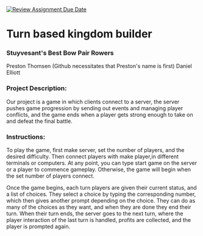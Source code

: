 [![Review Assignment Due Date](https://classroom.github.com/assets/deadline-readme-button-24ddc0f5d75046c5622901739e7c5dd533143b0c8e959d652212380cedb1ea36.svg)](https://classroom.github.com/a/SQs7pKlr)
# Turn based kingdom builder

### Stuyvesant's Best Bow Pair Rowers

Preston Thomsen (Github necessitates that Preston's name is first)
Daniel Elliott
### Project Description:

Our project is a game in which clients connect to a server, the server pushes game progression by sending out events and managing player conflicts, and the game ends when a player gets strong enough to take on and defeat the final battle.
### Instructions:
To play the game, first make server, set the number of players, and the desired difficulty. Then connect players with make player,in different terminals or computers. At any point, you can type start game on the server or a player to commence gameplay.  Otherwise, the game will begin when the set number of players connect.

Once the game begins, each turn players are given their current status, and a list of choices. They select a choice by typing the corresponding number, which then gives another prompt depending on the choice. They can do as many of the choices as they want, and when they are done they end their turn. When their turn ends, the server goes to the next turn, where the player interaction of the last turn is handled, profits are collected, and the player is prompted again.

